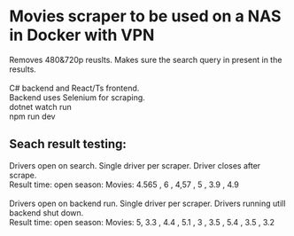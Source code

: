 # Movies scraper to be used on a NAS in Docker with VPN

Removes 480&720p reuslts. Makes sure the search query in present in the results.  
<br/>
C# backend and React/Ts frontend.  
Backend uses Selenium for scraping.  
dotnet watch run  
npm run dev

## Seach result testing:

Drivers open on search. Single driver per scraper. Driver closes after scrape.  
Result time: open season: Movies: 4.565 , 6 , 4,57 , 5 , 3.9 , 4.9  
<br/>
Drivers open on backend run. Single driver per scraper. Drivers running utill backend shut down.  
Result time: open season: Movies: 5, 3.3 , 4.4 , 5.1 , 3 , 3.5 , 5.4 , 3.5 , 3.2
